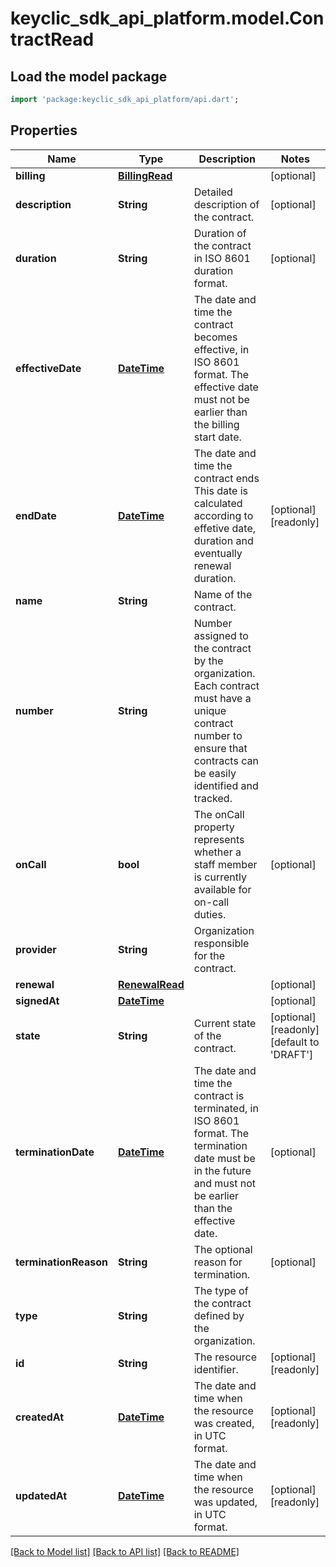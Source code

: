 # keyclic_sdk_api_platform.model.ContractRead

## Load the model package
```dart
import 'package:keyclic_sdk_api_platform/api.dart';
```

## Properties
Name | Type | Description | Notes
------------ | ------------- | ------------- | -------------
**billing** | [**BillingRead**](BillingRead.md) |  | [optional] 
**description** | **String** | Detailed description of the contract. | [optional] 
**duration** | **String** | Duration of the contract in ISO 8601 duration format. | [optional] 
**effectiveDate** | [**DateTime**](DateTime.md) | The date and time the contract becomes effective, in ISO 8601 format. The effective date must not be earlier than the billing start date. | 
**endDate** | [**DateTime**](DateTime.md) | The date and time the contract ends This date is calculated according to effetive date, duration and eventually renewal duration. | [optional] [readonly] 
**name** | **String** | Name of the contract. | 
**number** | **String** | Number assigned to the contract by the organization. Each contract must have a unique contract number to ensure that contracts can be easily identified and tracked. | 
**onCall** | **bool** | The onCall property represents whether a staff member is currently available for on-call duties. | [optional] 
**provider** | **String** | Organization responsible for the contract. | 
**renewal** | [**RenewalRead**](RenewalRead.md) |  | [optional] 
**signedAt** | [**DateTime**](DateTime.md) |  | [optional] 
**state** | **String** | Current state of the contract. | [optional] [readonly] [default to 'DRAFT']
**terminationDate** | [**DateTime**](DateTime.md) | The date and time the contract is terminated, in ISO 8601 format. The termination date must be in the future and must not be earlier than the effective date. | [optional] 
**terminationReason** | **String** | The optional reason for termination. | [optional] 
**type** | **String** | The type of the contract defined by the organization. | 
**id** | **String** | The resource identifier. | [optional] [readonly] 
**createdAt** | [**DateTime**](DateTime.md) | The date and time when the resource was created, in UTC format. | [optional] [readonly] 
**updatedAt** | [**DateTime**](DateTime.md) | The date and time when the resource was updated, in UTC format. | [optional] [readonly] 

[[Back to Model list]](../README.md#documentation-for-models) [[Back to API list]](../README.md#documentation-for-api-endpoints) [[Back to README]](../README.md)


